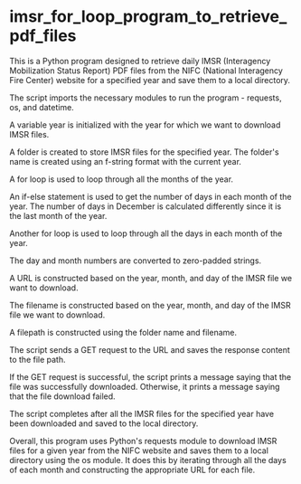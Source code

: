 # imsr_for_loop_program_to_retrieve_pdf_files
This is a Python program designed to retrieve daily IMSR (Interagency Mobilization Status Report) PDF files from the NIFC (National Interagency Fire Center) website for a specified year and save them to a local directory. 

The script imports the necessary modules to run the program - requests, os, and datetime.

A variable year is initialized with the year for which we want to download IMSR files.

A folder is created to store IMSR files for the specified year. The folder's name is created using an f-string format with the current year.

A for loop is used to loop through all the months of the year.

An if-else statement is used to get the number of days in each month of the year. The number of days in December is calculated differently since it is the last month of the year.

Another for loop is used to loop through all the days in each month of the year.

The day and month numbers are converted to zero-padded strings.

A URL is constructed based on the year, month, and day of the IMSR file we want to download.

The filename is constructed based on the year, month, and day of the IMSR file we want to download.

A filepath is constructed using the folder name and filename.

The script sends a GET request to the URL and saves the response content to the file path.

If the GET request is successful, the script prints a message saying that the file was successfully downloaded. Otherwise, it prints a message saying that the file download failed.

The script completes after all the IMSR files for the specified year have been downloaded and saved to the local directory.

Overall, this program uses Python's requests module to download IMSR files for a given year from the NIFC website and saves them to a local directory using the os module. It does this by iterating through all the days of each month and constructing the appropriate URL for each file.
